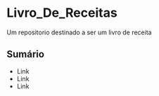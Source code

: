 # Livro_De_Receitas
Um repositorio destinado a ser um livro de receita
## Sumário
- Link
- Link
- Link
